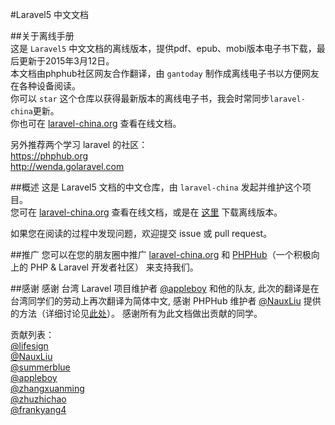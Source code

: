 #Laravel5 中文文档

##关于离线手册  
这是 `Laravel5` 中文文档的离线版本，提供pdf、epub、mobi版本电子书下载，最后更新于2015年3月12日。  
本文档由phphub社区网友合作翻译，由 `gantoday` 制作成离线电子书以方便网友在各种设备阅读。  
你可以 `star` 这个仓库以获得最新版本的离线电子书，我会时常同步`laravel-china`更新。  
你也可在 [laravel-china.org](http://laravel-china.org) 查看在线文档。  

另外推荐两个学习 laravel 的社区：  
https://phphub.org  
http://wenda.golaravel.com  

##概述
这是 Laravel5 文档的中文仓库，由 `laravel-china` 发起并维护这个项目。  
您可在 [laravel-china.org](http://laravel-china.org) 查看在线文档，或是在 [这里](https://phphub.org/topics/507) 下载离线版本。

如果您在阅读的过程中发现问题，欢迎提交 issue 或 pull request。

##推广
您可以在您的朋友圈中推广 [laravel-china.org](http://laravel-china.org) 和 [PHPHub](https://phphub.org)（一个积极向上的 PHP & Laravel 开发者社区） 来支持我们。

##感谢
感谢 台湾 Laravel 项目维护者 [@appleboy](https://github.com/appleboy) 和他的队友, 此次的翻译是在台湾同学们的劳动上再次翻译为简体中文, 感谢 PHPHub 维护者 [@NauxLiu](https://github.com/NauxLiu) 提供的方法（详细讨论见[此处](https://phphub.org/topics/476)）。 感谢所有为此文档做出贡献的同学。

贡献列表：  
[@lifesign](https://github.com/lifesign)  
[@NauxLiu](https://github.com/NauxLiu)  
[@summerblue](https://github.com/summerblue)  
[@appleboy](https://github.com/appleboy)    
[@zhangxuanming](https://github.com/zhangxuanming)  
[@zhuzhichao](https://github.com/zhuzhichao)  
[@frankyang4](https://github.com/frankyang4)  
